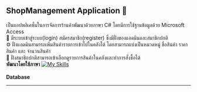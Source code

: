 ## ShopManagement Application 🏪
<span>เป็นแอปพลิเคชั่นในการจัดการร้านค้าพัฒนาด้วยภาษา C# โดยมีการใช้ฐานข้อมูลด้วย Microsoft Access</span> 
<br />
<span> 🔐 มีระบบเข้าสู่ระบบ(login) สมัครสมาชิก(register) ซึ่งมีฝั่งของแอดมินและสมาชิกปกติ</span> 
<br />
<span> ⚙️ ฝั่งแอดมินสามารถเพิ่มสินค้ารายการเข้าไปในคลังได้ โดยสามารถแบ่งเป็นหมวดหมู่ ชื่อสินค้า ราคาสินค้า และ จำนวนสินค้า</span> 
<br />
<span> 💸 ฝั่งสมาชิกปกติสามารถเข้าเลือกดูรายการสินค้าในคลังและทำการสั่งซื้อได้</span> 
<br />
**พัฒนาโดยใช้ภาษา**
[![My Skills](https://skillicons.dev/icons?i=c#)](https://skillicons.dev)
<br />
<br />
**Database**

<hr>

